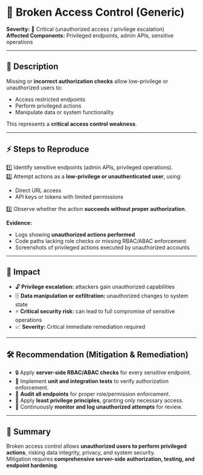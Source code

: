# 🐞 Broken Access Control (Generic)

**Severity:** 🔴 Critical (unauthorized access / privilege escalation)  
**Affected Components:** Privileged endpoints, admin APIs, sensitive operations

---

## 📖 Description  
Missing or **incorrect authorization checks** allow low-privilege or unauthorized users to:  
- Access restricted endpoints  
- Perform privileged actions  
- Manipulate data or system functionality  

This represents a **critical access control weakness**.

---

## ⚡ Steps to Reproduce  
1️⃣ Identify sensitive endpoints (admin APIs, privileged operations).  
2️⃣ Attempt actions as a **low-privilege or unauthenticated user**, using:  
- Direct URL access  
- API keys or tokens with limited permissions

3️⃣ Observe whether the action **succeeds without proper authorization**.  

**Evidence:**  
- Logs showing **unauthorized actions performed**  
- Code paths lacking role checks or missing RBAC/ABAC enforcement  
- Screenshots of privileged actions executed by unauthorized accounts

---

## 🎯 Impact  
- 🔓 **Privilege escalation:** attackers gain unauthorized capabilities  
- 🗄️ **Data manipulation or exfiltration:** unauthorized changes to system state  
- ⚡ **Critical security risk:** can lead to full compromise of sensitive operations  
- 📈 **Severity:** Critical immediate remediation required

---

## 🛠️ Recommendation (Mitigation & Remediation)  
- 🔒 Apply **server-side RBAC/ABAC checks** for every sensitive endpoint.  
- 🧪 Implement **unit and integration tests** to verify authorization enforcement.  
- 📝 **Audit all endpoints** for proper role/permission enforcement.  
- 🚫 Apply **least privilege principles**, granting only necessary access.  
- 🔄 Continuously **monitor and log unauthorized attempts** for review.

---

## 📝 Summary  
Broken access control allows **unauthorized users to perform privileged actions**, risking data integrity, privacy, and system security.  
Mitigation requires **comprehensive server-side authorization, testing, and endpoint hardening**.
